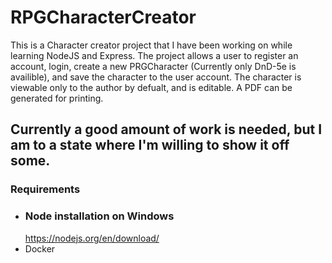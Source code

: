 # RPGCharacterCreator

This is a Character creator project that I have been working on while learning NodeJS and Express. The project allows a user to register an account, login, create a new PRGCharacter
(Currently only DnD-5e is availible), and save the character to the user account. The character is viewable only to the author by defualt, and is editable. 
A PDF can be generated for printing.

Currently a good amount of work is needed, but I am to a state where I'm willing to show it off some.
---
### Requirements
- ### Node installation on Windows
  https://nodejs.org/en/download/
- Docker
